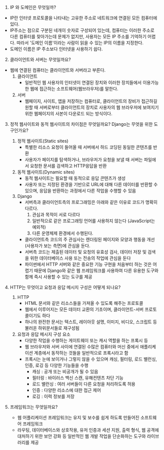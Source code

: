 1. IP 와 도메인은 무엇일까?
- IP란 인터넷 프로토콜을 나타내는 고유한 주소로 네트워크에 연결된 모든 컴퓨터에 있다.
- IP주소는 점으로 구분된 네개이 숫자로 구성되어 있는데, 컴퓨터는 이러한 주소로 다른 컴퓨터를 찾아가는데 문제가 없지만,
  사용자는 모든 IP 주소를 기억하기 어렵다. 따라서 '도메인 이름'이라는 사람이 읽을 수 있는 IP의 이름을 지정한다.
- 도메인 이름은 IP 주소보다 인터넷을 사용하기 쉽다.

2. 클라이언트와 서버는 무엇일까요?
- 웹에 연결된 컴퓨터는 클라이언트와 서버라고 부른다.
    1. 클라이언트
        - 일반적인 웹 사용자의 인터넷이 연결된 장치와 이러한 장치들에서 이용가능한 웹에 접근하는 소프트웨어(웹브라우저)를 말한다.
    2. 서버
        - 웹페이지, 사이트, 앱을 저장하는 컴퓨터로, 클라이언트의 장비가 접근하길 원할 때 서버로부터 클라이언트의 장치로
          사용자의 웹 브라우저에 보여지기 위한 웹페이지의 사본이 다운로드 되는 방식이다.

3. 정적 웹사이트와 동적 웹사이트의 차이점은 무엇일까요? Django는 무엇을 위한 도구인가요?
    1. 정적 웹사이트(Static sites)
        - 특별한 리소스 요청이 들어올 때 서버에서 하드 코딩된 동일한 콘텐츠를 반환
        - 사용자가 페이지를 탐색하거나, 브라우저가 요청을 보낼 때 서버는 파일에서 요청한 문서를 검색하고
           HTTP응답을 반환
    2. 동적 웹사이트(Dynamic sites)
        - 동적 웹사이트는 필요할 때 동적으로 응답 콘텐츠가 생성
        - 사용자 또는 지정된 환경을 기반으로 URL에 대해 다른 데이터를 반환할 수 있으며, 응답을 반환하는 과정에서 
          다른 작업을 수행할 수 있음
    3. Django
        - 서버측과 클라이언트측의 프로그래밍은 아래와 같은 이유로 코드가 명확히 다르다.
            1. 관심과 목적이 서로 다르다
            2. 일반적으로 같은 프로그래밍 언어를 사용하지 않는다 (JavaScript는 예외적)
            3. 다른 운영체제 환경에서 수행된다.
        - 클라이언트측 코드의 주 관심사는 렌더링된 페이지와 모양과 행동을 개선(사용자가 보는 측면)에 관심을 둔다.
        - 서버측 코드는 제출된 데이터 및 요청의 유효성 검사, 데이터 저장 및 검색을 위한 데이터베이스 사용 또는 전송의 작업에 관심을 둔다
        - 파이썬에서 HTTP 서버와 같은 중요한 기능 구현을 처음부터 하는 것은 어렵기 때문에 Django와 같은 웹 프레임워크를 사용하여
          다른 유용한 도구와 함께 즉시 사용할 수 있는 도구를 제공
4. HTTP는 무엇이고 요청과 응답 메시지 구성은 어떻게 되나요?
    1. HTTP
        - HTML 문서와 같은 리소스들을 가져올 수 있도록 해주는 프로토콜
        - 웹에서 이루어지는 모든 데이터 교환의 기초이며, 클라이언트-서버 프로토콜이기도 하다
        - 하나의 완전한 문서는 텍스트, 레이아웃 설명, 이미지, 비디오, 스크립트 등 불러온 하위문서들로 재구성됨
    2. 요청과 응답 메시지 구성 요소
        - 다양한 작업을 수행하는 게이트웨이 또는 캐시 역할을 하는 프록시 등
        - 웹 브라우저와 서버 사이에 연결된 수많은 컴퓨터와 머신 중에서 애플리케이션 계층에서 동작하는 것들을 일반적으로 
          프록시라고 함
        - 프록시는 눈에 보이거나 그렇지 않을 수 있으며 캐싱, 필터링, 로드 밸런싱, 인증, 로깅 등 다양한 기능들을 수행
          - 캐싱 : 공개 또는 비공개가 될 수 있음
          - 필터링 : 바이러스 백신 스캔, 유해컨텐츠 차단 기능
          - 로드 밸런싱 : 여러 서버들이 다른 요청을 처리하도록 허용
          - 인증 : 다양한 리소스에 대한 접근 제어
          - 로깅 : 이력 정보를 저장

5. 프레임워크는 무엇일까요?
    - 웹 어플리케이션 프레임워크는 유지 및 보수를 쉽게 하도록 만들어진 소프트웨어 프레임워크
    - 라우팅, 데이터베이스와 상호작용, 유저 인증과 세션 지원, 출력 형식, 웹 공격에 대처하기 위한 보안 강화 등
      일반적인 웹 개발 작업을 단순화하는 도구와 라이브러리를 제공